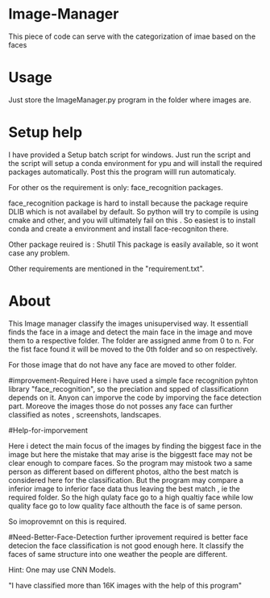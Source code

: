 # Image-Manager
This piece of code can serve with the categorization of imae based on the faces
# Usage

Just store the ImageManager.py program in the folder where images are.
# Setup help
I have provided a Setup batch script for windows. Just run the script and the script will setup a conda environment for ypu and will install the required packages automatically. Post this the program willl run automaticaly.

For other os the requirement is only: face_recognition packages.

face_recognition package is hard to install because the package require DLIB which is not availabel by default. So python will try to compile is using cmake and other, and you will ultimately fail on this . So easiest is to install conda and create a environment and install face-recogniton there.

Other package reuired is : Shutil
This package is easily available, so it wont case any problem.

Other requirements are mentioned in the "requirement.txt". 
# About
This Image manager classify the images unisupervised way.
It essentiall finds the face in a image and detect the main face in the image and move them to a respective folder.
The folder are assigned anme from 0 to n. 
For the fist face  found it will be moved to the 0th folder and so on respectively.

For those image that do not have any face are moved to other folder.

#improvement-Required
Here i have used a simple face recognition pyhton library "face_recognition", so the preciation and spped of classificationn depends on it.
Anyon can imporve the code by imporving the face detection part. 
Moreove the images those do not posses any face can further classified as notes , screenshots, landscapes.

#Help-for-imporvement

Here i detect the main focus of the images by finding the biggest face in the image but here the mistake that may arise is the biggestt face may not be clear enough to compare faces. So the program may mistook two a same person as different based on different photos, altho the best match is considered here for the classification. But the program may compare a inferior image to inferior face data thus leaving the best match , ie the required folder.  So the high qulaty face go to a high qualtiy face while low quality face go to low quality face althouth the face is of same person.

So imoprovemnt on this is required.

#Need-Better-Face-Detection
further iprovement required  is better face detecion the face classification is not good enough here. It classify the faces of same structure into one weather the people are different.

Hint: One may use CNN Models.


"I have classified more than 16K images with the help of this program"
